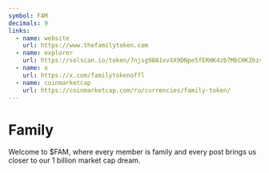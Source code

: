 ```yaml
---
symbol: FAM
decimals: 9
links:
  - name: website
    url: https://www.thefamilytoken.com
  - name: explorer
    url: https://solscan.io/token/7njsg9BA1xvXX9DNpe5fERHK4zb7MbCHKZ6zsx5k3adr
  - name: x
    url: https://x.com/familytokenoffl
  - name: coinmarketcap
    url: https://coinmarketcap.com/ru/currencies/family-token/
---
```


# Family

Welcome to $FAM, where every member is family and every post brings us closer to our 1 billion market cap dream.
